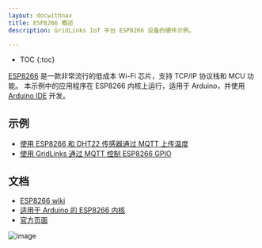```yaml
---
layout: docwithnav
title: ESP8266 概述
description: GridLinks IoT 平台 ESP8266 设备的硬件示例。

---
```


* TOC
{:toc}

[ESP8266](https://en.wikipedia.org/wiki/ESP8266) 是一款非常流行的低成本 Wi-Fi 芯片，支持 TCP/IP 协议栈和 MCU 功能。
本示例中的应用程序在 ESP8266 内核上运行，适用于 Arduino，并使用 [Arduino IDE](https://www.arduino.cc/en/Main/Software) 开发。

## 示例

- [使用 ESP8266 和 DHT22 传感器通过 MQTT 上传温度](/docs/samples/esp8266/temperature/)
- [使用 GridLinks 通过 MQTT 控制 ESP8266 GPIO](/docs/samples/esp8266/gpio/)

## 文档

- [ESP8266 wiki](https://en.wikipedia.org/wiki/ESP8266)
- [适用于 Arduino 的 ESP8266 内核](https://github.com/esp8266/Arduino)
- [官方页面](https://espressif.com/en/products/hardware/esp8266ex/overview)

![image](/images/samples/arduino/temperature/esp8266-pinout.png)